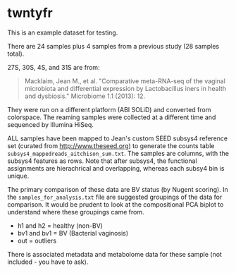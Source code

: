 # twntyfr

This is an example dataset for testing.

There are 24 samples plus 4 samples from a previous study (28 samples total).

27S, 30S, 4S, and 31S are from:
>Macklaim, Jean M., et al. "Comparative meta-RNA-seq of the vaginal microbiota and differential expression by Lactobacillus iners in health and dysbiosis." Microbiome 1.1 (2013): 12.

They were run on a different platform (ABI SOLiD) and converted from colorspace. The reaming samples were collected at a different time and sequenced by Illumina HiSeq.

ALL samples have been mapped to Jean's custom SEED subsys4 reference set (curated from http://www.theseed.org) to generate the counts table `subsys4_mappedreads_aitchison_sum.txt`. The samples are columns, with the subsys4 features as rows. Note that after subsys4, the functional assignments are hierachrical and overlapping, whereas each subsy4 bin is unique.

The primary comparison of these data are BV status (by Nugent scoring). In the `samples_for_analysis.txt` file are suggested groupings of the data for comparison. It would be prudent to look at the compositional PCA biplot to understand where these groupings came from.

* h1 and h2 = healthy (non-BV)
* bv1 and bv1 = BV (Bacterial vaginosis)
* out = outliers

There is associated metadata and metabolome data for these sample (not included - you have to ask).
